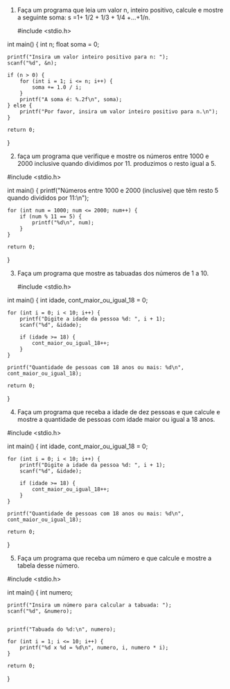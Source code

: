 1) Faça um programa que leia um valor n, inteiro positivo, calcule e mostre a seguinte soma: s =1+ 1/2 + 1/3 + 1/4 +...+1/n.  
   
   #include <stdio.h>

int main() {
    int n;
    float soma = 0;

    printf("Insira um valor inteiro positivo para n: ");
    scanf("%d", &n);

    if (n > 0) {
        for (int i = 1; i <= n; i++) {
            soma += 1.0 / i;
        }
        printf("A soma é: %.2f\n", soma);
    } else {
        printf("Por favor, insira um valor inteiro positivo para n.\n");
    }

    return 0;
}

2) faça um programa que verifique e mostre os números entre 1000 e 2000 inclusive quando dividimos por 11. produzimos o resto igual a 5.

#include <stdio.h>

int main() {
    printf("Números entre 1000 e 2000 (inclusive) que têm resto 5 quando divididos por 11:\n");

    for (int num = 1000; num <= 2000; num++) {
        if (num % 11 == 5) {
            printf("%d\n", num);
        }
    }

    return 0;
}

3) Faça um programa que mostre as tabuadas dos números de 1 a 10.

   #include <stdio.h>

int main() {
    int idade, cont_maior_ou_igual_18 = 0;

    for (int i = 0; i < 10; i++) {
        printf("Digite a idade da pessoa %d: ", i + 1);
        scanf("%d", &idade);

        if (idade >= 18) {
            cont_maior_ou_igual_18++;
        }
    }

    printf("Quantidade de pessoas com 18 anos ou mais: %d\n", cont_maior_ou_igual_18);

    return 0;
}

4) Faça um programa que receba a idade de dez pessoas e que calcule e mostre a quantidade de pessoas com idade maior ou igual a 18 anos.

#include <stdio.h>

int main() {
    int idade, cont_maior_ou_igual_18 = 0;

    for (int i = 0; i < 10; i++) {
        printf("Digite a idade da pessoa %d: ", i + 1);
        scanf("%d", &idade);

        if (idade >= 18) {
            cont_maior_ou_igual_18++;
        }
    }

    printf("Quantidade de pessoas com 18 anos ou mais: %d\n", cont_maior_ou_igual_18);

    return 0;
}

5) Faça um programa que receba um número e que calcule e mostre a tabela desse número.

#include <stdio.h>

int main() {
    int numero;

    printf("Insira um número para calcular a tabuada: ");
    scanf("%d", &numero);

   
    printf("Tabuada do %d:\n", numero);

    for (int i = 1; i <= 10; i++) {
        printf("%d x %d = %d\n", numero, i, numero * i);
    }

    return 0;
}
